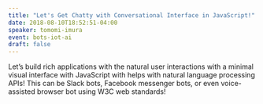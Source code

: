 ```yaml
---
title: "Let's Get Chatty with Conversational Interface in JavaScript!"
date: 2018-08-10T18:52:51-04:00
speaker: tomomi-imura
event: bots-iot-ai
draft: false
---
```


Let’s build rich applications with the natural user interactions with a minimal visual interface with JavaScript with helps with natural language processing APIs! This can be Slack bots, Facebook messenger bots, or even voice-assisted browser bot using W3C web standards!